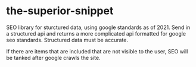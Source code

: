 # the-superior-snippet

SEO library for sturctured data, using google standards as of 2021. 
Send in a structured api and returns a more complicated api formatted for google seo standards. Structured data must be accurate. 

If there are items that are included that are not visible to the user, SEO will be tanked after google crawls the site.
